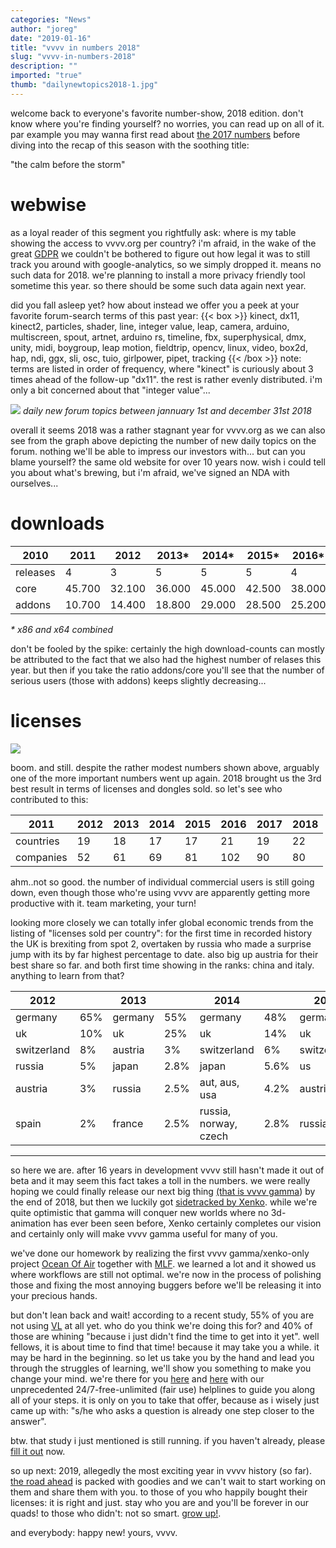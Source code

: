 ```yaml
---
categories: "News"
author: "joreg"
date: "2019-01-16"
title: "vvvv in numbers 2018"
slug: "vvvv-in-numbers-2018"
description: ""
imported: "true"
thumb: "dailynewtopics2018-1.jpg"
---
```



welcome back to everyone's favorite number-show, 2018 edition. don't know where you're finding yourself? no worries, you can read up on all of it. par example you may wanna first read about [the 2017 numbers](/blog/2018/vvvv-in-numbers-2017) before diving into the recap of this season with the soothing title: 

"the calm before the storm"

# webwise
as a loyal reader of this segment you rightfully ask: where is my table showing the access to vvvv.org per country? i'm afraid, in the wake of the great [GDPR](https://en.wikipedia.org/wiki/General_Data_Protection_Regulation) we couldn't be bothered to figure out how legal it was to still track you around with google-analytics, so we simply dropped it. means no such data for 2018. we're planning to install a more privacy friendly tool sometime this year. so there should be some such data again next year.

did you fall asleep yet? how about instead we offer you a peek at your favorite forum-search terms of this past year:
{{< box >}}
kinect, dx11, kinect2, particles, shader, line, integer value, leap, camera, arduino, multiscreen, spout, artnet, arduino rs, timeline, fbx, superphysical, dmx, unity, midi, boygroup, leap motion, fieldtrip, opencv, linux, video, box2d, hap, ndi, ggx, sli, osc, tuio, girlpower, pipet, tracking{{< /box >}}
note: terms are listed in order of frequency, where "kinect" is curiously about 3 times ahead of the follow-up "dx11". the rest is rather evenly distributed. i'm only a bit concerned about that "integer value"...

![](dailynewtopics2018-1.jpg) 
*daily new forum topics between jannuary 1st and december 31st 2018*

overall it seems 2018 was a rather stagnant year for vvvv.org as we can also see from the graph above depicting the number of new daily topics on the forum. nothing we'll be able to impress our investors with... but can you blame yourself? the same old website for over 10 years now. wish i could tell you about what's brewing, but i'm afraid, we've signed an NDA with ourselves...

# downloads
|**2010** | **2011** | **2012** | **2013*** | **2014*** | **2015*** | **2016*** | **2017*** | **2018***
|---|---|---|---|---|---|---|---|---|
releases | 4 | 3 | 5 | 5 | 5 | 4 | 1 | 4 | 8
core | 45.700 | 32.100 | 36.000 | 45.000 | 42.500 | 38.000 | 29.300 | 32.600 | 61.700
addons | 10.700 | 14.400 | 18.800 | 29.000 | 28.500 | 25.200| 19.400 | 21.400 | 38.800

*\* x86 and x64 combined*

don't be fooled by the spike: certainly the high download-counts can mostly be attributed to the fact that we also had the highest number of relases this year. but then if you take the ratio addons/core you'll see that the number of serious users (those with addons) keeps slightly decreasing...

# licenses
![](licensesanddongles2018-1.png)

boom. and still. despite the rather modest numbers shown above, arguably one of the more important numbers went up again. 2018 brought us the 3rd best result in terms of licenses and dongles sold. so let's see who contributed to this:

|**2011** | **2012** | **2013** | **2014** | **2015** | **2016** | **2017** | **2018**
|---|---|---|---|---|---|---|---|
countries| 19 | 18 | 17 | 17 | 21 | 19 | 22 | 19
companies| 52 | 61 | 69 | 81 | 102 | 90 | 80 | 77


ahm..not so good. the number of individual commercial users is still going down, even though those who're using vvvv are apparently getting more productive with it. team marketing, your turn!

looking more closely we can totally infer global economic trends from the listing of "licenses sold per country": for the first time in recorded history the UK is brexiting from spot 2, overtaken by russia who made a surprise jump with its by far highest percentage to date. also big up austria for their best share so far. and both first time showing in the ranks: china and italy. anything to learn from that?

**2012**| |**2013**| |**2014**| |**2015**| |**2016**| |**2017**| |**2018**|
|---|---|---|---|---|---|---|---|---|---|---|---|---|
germany|65%|germany|55%|germany|48%|germany|55%|germany|68%|germany|63%|germany|61%
uk|10%|uk|25%|uk|14%|uk|15%|uk|13.6%|uk|11%|russia|8.8%
switzerland|8%|austria|3%|switzerland|6%|switzerland|6%|russia|5.3%|us|6.5%|uk|8.2%
russia|5%|japan|2.8%|japan|5.6%|us|3.5%|austria|3.8%|switzerland|4.6%|austria|4.7%
austria|3%|russia|2.5%|aut, aus, usa|4.2%|austria|3.2%|switzerland|1.5%|russia|2.6%|china|4.1%
spain|2%|france|2.5%|russia, norway, czech|2.8%|russia|2.9%|France|1.6%|denmark|2%|italy|2.5%


---

so here we are. after 16 years in development vvvv still hasn't made it out of beta and it may seem this fact takes a toll in the numbers. we were really hoping we could finally release our next big thing [(that is vvvv gamma](/blog/2018/the-road-to-gamma)) by the end of 2018, but then we luckily got [sidetracked by Xenko](/blog/2018/vl-xenko-3d-engine-update-2). while we're quite optimistic that gamma will conquer new worlds where no 3d-animation has ever been seen before, Xenko certainly completes our vision and certainly only will make vvvv gamma useful for many of you.

we've done our homework by realizing the first vvvv gamma/xenko-only project [Ocean Of Air](https://www.marshmallowlaserfeast.com/experiences/ocean-of-air/) together with [MLF](https://www.marshmallowlaserfeast.com). we learned a lot and it showed us where workflows are still not optimal. we're now in the process of polishing those and fixing the most annoying buggers before we'll be releasing it into your precious hands. 

but don't lean back and wait! according to a recent study, 55% of you are not using [VL](https://betadocs.vvvv.org/using-vvvv/vl.html) at all yet. who do you think we're doing this for? and 40% of those are whining "because i just didn't find the time to get into it yet". well fellows, it is about time to find that time! because it may take you a while. it may be hard in the beginning. so let us take you by the hand and lead you through the struggles of learning, we'll show you something to make you change your mind. we're there for you [here](https://discourse.vvvv.org/) and [here](https://riot.im/app/#/room/#vvvv:matrix.org) with our unprecedented 24/7-free-unlimited (fair use) helplines to guide you along all of your steps. it is only on you to take that offer, because as i wisely just came up with: "s/he who asks a question is already one step closer to the answer". 

btw. that study i just mentioned is still running. if you haven't already, please [fill it out](https://t.co/gHvameecfn) now. 

so up next: 2019, allegedly the most exciting year in vvvv history (so far). [the road ahead](https://betadocs.vvvv.org/roadmap.html) is packed with goodies and we can't wait to start working on them and share them with you. to those of you who happily bought their licenses: it is right and just. stay who you are and you'll be forever in our quads! to those who didn't: not so smart. [grow up!](https://store.vvvv.org/).

and everybody: happy new!
yours, 
vvvv.








